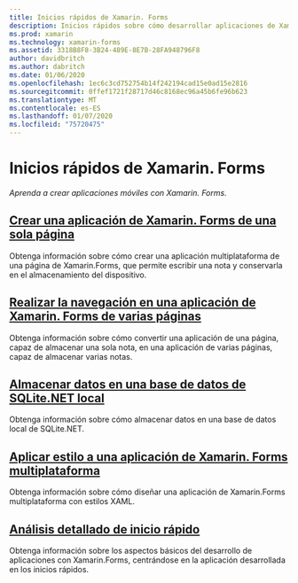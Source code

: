 ```yaml
---
title: Inicios rápidos de Xamarin. Forms
description: Inicios rápidos sobre cómo desarrollar aplicaciones de Xamarin.Forms con Visual Studio y Visual Studio para Mac.
ms.prod: xamarin
ms.technology: xamarin-forms
ms.assetid: 3318B8F8-3B24-489E-8E7B-28FA948796F8
author: davidbritch
ms.author: dabritch
ms.date: 01/06/2020
ms.openlocfilehash: 1ec6c3cd752754b14f242194cad15e0ad15e2816
ms.sourcegitcommit: 0ffef1721f28717d46c8168ec96a45b6fe96b623
ms.translationtype: MT
ms.contentlocale: es-ES
ms.lasthandoff: 01/07/2020
ms.locfileid: "75720475"
---
```

# <a name="xamarinforms-quickstarts"></a>Inicios rápidos de Xamarin. Forms

_Aprenda a crear aplicaciones móviles con Xamarin. Forms._

## <a name="create-a-single-page-xamarinforms-applicationsingle-pagemd"></a>[Crear una aplicación de Xamarin. Forms de una sola página](single-page.md)

Obtenga información sobre cómo crear una aplicación multiplataforma de una página de Xamarin.Forms, que permite escribir una nota y conservarla en el almacenamiento del dispositivo.

## <a name="perform-navigation-in-a-multi-page-xamarinforms-applicationmulti-pagemd"></a>[Realizar la navegación en una aplicación de Xamarin. Forms de varias páginas](multi-page.md)

Obtenga información sobre cómo convertir una aplicación de una página, capaz de almacenar una sola nota, en una aplicación de varias páginas, capaz de almacenar varias notas.

## <a name="store-data-in-a-local-sqlitenet-databasedatabasemd"></a>[Almacenar datos en una base de datos de SQLite.NET local](database.md)

Obtenga información sobre cómo almacenar datos en una base de datos local de SQLite.NET.

## <a name="style-a-cross-platform-xamarinforms-applicationstylingmd"></a>[Aplicar estilo a una aplicación de Xamarin. Forms multiplataforma](styling.md)

Obtenga información sobre cómo diseñar una aplicación de Xamarin.Forms multiplataforma con estilos XAML.

## <a name="quickstart-deep-divedeepdivemd"></a>[Análisis detallado de inicio rápido](deepdive.md)

Obtenga información sobre los aspectos básicos del desarrollo de aplicaciones con Xamarin.Forms, centrándose en la aplicación desarrollada en los inicios rápidos.
